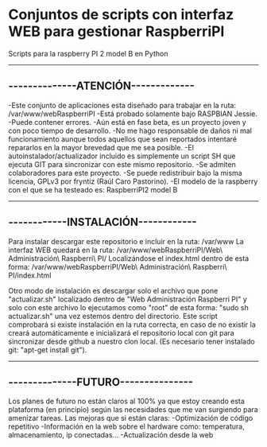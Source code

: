 # Conjuntos de scripts con interfaz WEB para gestionar RaspberriPI
Scripts para la raspberry PI 2 model B en Python

-----------------------------------
--------------ATENCIÓN-------------
-----------------------------------
-Este conjunto de aplicaciones esta diseñado para trabajar en la ruta: /var/www/webRaspberriPI
-Está probado solamente bajo RASPBIAN Jessie.
-Puede contener errores.
-Aún está en fase beta, es un proyecto joven y con poco tiempo de desarrollo.
-No me hago responsable de daños ni mal funcionamiento aunque todos aquellos que sean reportados intentaré repararlos en la mayor brevedad que me sea posible.
-El autoinstalador/actualizador incluido es simplemente un script SH que ejecuta GIT para sincronizar con este mismo repositorio.
-Se admiten colaboradores para este proyecto.
-Se puede redistribuir bajo la misma licencia, GPLv3 por fryntiz (Raúl Caro Pastorino).
-El modelo de la raspberry con el que se ha testeado es: RaspberriPI2 model B

-----------------------------------
------------INSTALACIÓN------------
-----------------------------------
Para instalar descargar este repositorio e incluir en la ruta: /var/www
La interfaz WEB quedará en la ruta: /var/www/webRaspberriPI/Web\ Administración\ Raspberri\ PI/
Localizándose el index.html dentro de esta forma: /var/www/webRaspberriPI/Web\ Administración\ Raspberri\ PI/index.html

Otro modo de instalación es descargar solo el archivo que pone "actualizar.sh" localizado dentro de "Web Administración Raspberri PI" y solo con este archivo lo ejecutamos como "root" de esta forma: "sudo sh actualizar.sh" una vez estemos dentro del directorio.
Este script comprobará si existe instalación en la ruta correcta, en caso de no existir la creará automáticamente e inicializará el repositorio local con git para sincronizar desde github a nuestro clon local. (Es necesario tener instalado git: "apt-get install git").

-----------------------------------
--------------FUTURO---------------
-----------------------------------
Los planes de futuro no están claros al 100% ya que estoy creando esta plataforma (en principio) según las necesidades que me van surgiendo para amenizar tareas.
Las mejoras que si están claras:
-Optimización de código repetitivo
-Información en la web sobre el hardware como: temperatura, almacenamiento, ip conectadas...
-Actualización desde la web



